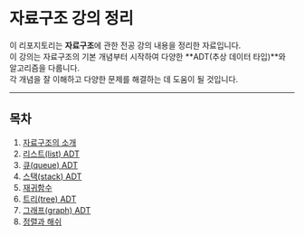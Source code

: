 # 자료구조 강의 정리

이 리포지토리는 **자료구조**에 관한 전공 강의 내용을 정리한 자료입니다.  
이 강의는 자료구조의 기본 개념부터 시작하여 다양한 **ADT(추상 데이터 타입)**와 알고리즘을 다룹니다.  
각 개념을 잘 이해하고 다양한 문제를 해결하는 데 도움이 될 것입니다.

---

## 목차

1. [자료구조의 소개](#자료구조의-소개)
2. [리스트(list) ADT](#리스트list-adt)
3. [큐(queue) ADT](#큐queue-adt)
4. [스택(stack) ADT](#스택stack-adt)
5. [재귀함수](#재귀함수)
6. [트리(tree) ADT](#트리tree-adt)
7. [그래프(graph) ADT](#그래프graph-adt)
8. [정렬과 해쉬](#정렬과-해쉬)
